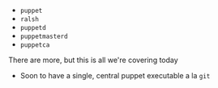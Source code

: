 * `puppet`
* `ralsh`
* `puppetd`
* `puppetmasterd`
* `puppetca`

There are more, but this is all we're covering today

* Soon to have a single, central puppet executable a la `git`
